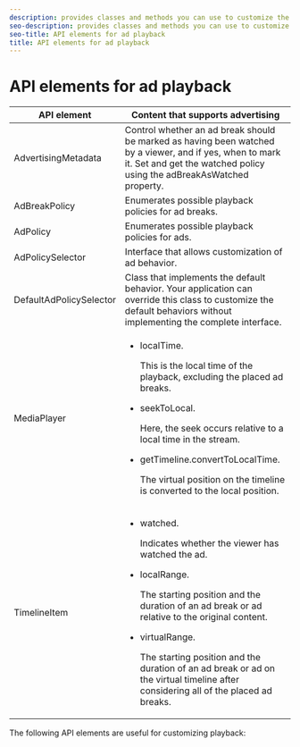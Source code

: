 ```yaml
---
description: provides classes and methods you can use to customize the playback behavior of content that contains advertising.
seo-description: provides classes and methods you can use to customize the playback behavior of content that contains advertising.
seo-title: API elements for ad playback
title: API elements for ad playback
---
```


# API elements for ad playback

<table id="table_B07E373B9D2B425AB36466B1D42411AD"> 
 <tgroup cols="2"> 
  <colspec colnum="1" colname="col1" colwidth="1*" /> 
  <colspec colnum="2" colname="col2" colwidth="2*" /> 
  <thead> 
   <tr> 
    <th colname="col1" class="entry">API element</th> 
    <th colname="col2" class="entry">Content that supports advertising</th> 
   </tr> 
  </thead> 
  <tbody> 
   <tr> 
    <td colname="col1"><span class="codeph">AdvertisingMetadata</span> </td> 
    <td colname="col2">Control whether an ad break should be marked as having been watched by a viewer, and if yes, when to mark it. Set and get the watched policy using 
     <ph>
      the 
      <span class="codeph">adBreakAsWatched</span> property.
     </ph> </td> 
   </tr> 
   <tr> 
    <td colname="col1"><span class="codeph">AdBreakPolicy</span></td> 
    <td colname="col2">Enumerates possible playback policies for ad breaks.</td> 
   </tr> 
   <tr> 
    <td colname="col1"><span class="codeph">AdPolicy</span></td> 
    <td colname="col2">Enumerates possible playback policies for ads.</td> 
   </tr> 
   <tr> 
    <td colname="col1"><span class="codeph">AdPolicySelector</span></td> 
    <td colname="col2">Interface that allows customization of 
     <ph conkeyref="phrases/primetime-sdk-name" /> ad behavior. </td> 
   </tr> 
   <tr> 
    <td colname="col1"><span class="codeph">DefaultAdPolicySelector</span></td> 
    <td colname="col2">Class that implements the default 
     <ph conkeyref="phrases/primetime-sdk-name" /> behavior. Your application can override this class to customize the default behaviors without implementing the complete interface. </td> 
   </tr> 
   <tr> 
    <td colname="col1"> <span class="codeph">MediaPlayer</span></td> 
    <td colname="col2"> 
     <ul id="ul_37700A741403448A8760FDDA68B099AA"> 
      <li id="li_B465170D449E49489C5924572BEEB4A5"><span class="codeph">localTime</span>. <p>This is the local time of the playback, excluding the placed ad breaks.</p> </li> 
      <li id="li_D9D68CF428904BB2B84E1BCE828A90DC"> <span class="codeph">seekToLocal</span>. <p>Here, the seek occurs relative to a local time in the stream.</p> </li> 
      <li id="li_9DBCA75537DC4824AA66B53A3FA28812"><span class="codeph">getTimeline.convertToLocalTime</span>. <p>The virtual position on the timeline is converted to the local position.</p> </li> 
     </ul> </td> 
   </tr> 
   <tr> 
    <td colname="col1"> <span class="codeph">TimelineItem</span></td> 
    <td colname="col2"> 
     <ul id="ul_99AD34F823DB4F10937EE39DAD0C0B72"> 
      <li id="li_87E2DA15ECE74CFE9C9FBBE8F4B62440"><span class="codeph">watched</span>. <p>Indicates whether the viewer has watched the ad.</p> </li> 
      <li id="li_A9E5A9CF701C48BC94C93F28C114778D"><span class="codeph">localRange</span>. <p>The starting position and the duration of an ad break or ad relative to the original content.</p> </li> 
      <li id="li_070BDA0BF4184863AF44652BD5A0CCEC"><span class="codeph">virtualRange</span>. <p>The starting position and the duration of an ad break or ad on the virtual timeline after considering all of the placed ad breaks.</p> </li> 
     </ul> </td> 
   </tr> 
  </tbody> 
 </tgroup> 
</table>

The following API elements are useful for customizing playback:

